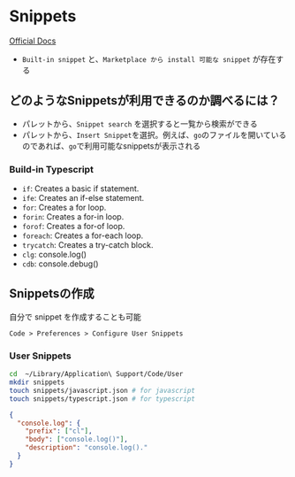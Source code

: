# Snippets

[Official Docs](https://code.visualstudio.com/docs/editor/userdefinedsnippets)

- `Built-in snippet` と、`Marketplace から install 可能な snippet` が存在する

## どのようなSnippetsが利用できるのか調べるには？

- パレットから、`Snippet search` を選択すると一覧から検索ができる
- パレットから、`Insert Snippet`を選択。例えば、`go`のファイルを開いているのであれば、`go`で利用可能なsnippetsが表示される

### Build-in Typescript

- `if`: Creates a basic if statement.
- `ife`: Creates an if-else statement.
- `for`: Creates a for loop.
- `forin`: Creates a for-in loop.
- `forof`: Creates a for-of loop.
- `foreach`: Creates a for-each loop.
- `trycatch`: Creates a try-catch block.
- `clg`: console.log()
- `cdb`: console.debug()

## Snippetsの作成

自分で snippet を作成することも可能

`Code > Preferences > Configure User Snippets`

### User Snippets

```sh
cd  ~/Library/Application\ Support/Code/User
mkdir snippets
touch snippets/javascript.json # for javascript
touch snippets/typescript.json # for typescript
```

```json
{
  "console.log": {
    "prefix": ["cl"],
    "body": ["console.log()"],
    "description": "console.log()."
  }
}
```
